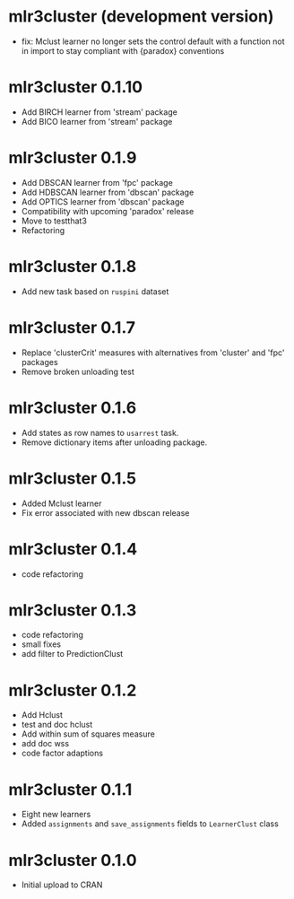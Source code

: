 # mlr3cluster (development version)

* fix: Mclust learner no longer sets the control default with a function not in
  import to stay compliant with {paradox} conventions

# mlr3cluster 0.1.10

* Add BIRCH learner from 'stream' package
* Add BICO learner from 'stream' package

# mlr3cluster 0.1.9

* Add DBSCAN learner from 'fpc' package
* Add HDBSCAN learner from 'dbscan' package
* Add OPTICS learner from 'dbscan' package
* Compatibility with upcoming 'paradox' release
* Move to testthat3
* Refactoring

# mlr3cluster 0.1.8

* Add new task based on `ruspini` dataset

# mlr3cluster 0.1.7

* Replace 'clusterCrit' measures with alternatives from 'cluster' and 'fpc' packages
* Remove broken unloading test

# mlr3cluster 0.1.6

* Add states as row names to `usarrest` task.
* Remove dictionary items after unloading package.

# mlr3cluster 0.1.5

* Added Mclust learner
* Fix error associated with new dbscan release

# mlr3cluster 0.1.4

* code refactoring

# mlr3cluster 0.1.3

* code refactoring
* small fixes
* add filter to PredictionClust

# mlr3cluster 0.1.2

* Add Hclust
* test and doc hclust
* Add within sum of squares measure
* add doc wss
* code factor adaptions

# mlr3cluster 0.1.1

* Eight new learners
* Added `assignments` and `save_assignments` fields to `LearnerClust` class

# mlr3cluster 0.1.0

* Initial upload to CRAN

